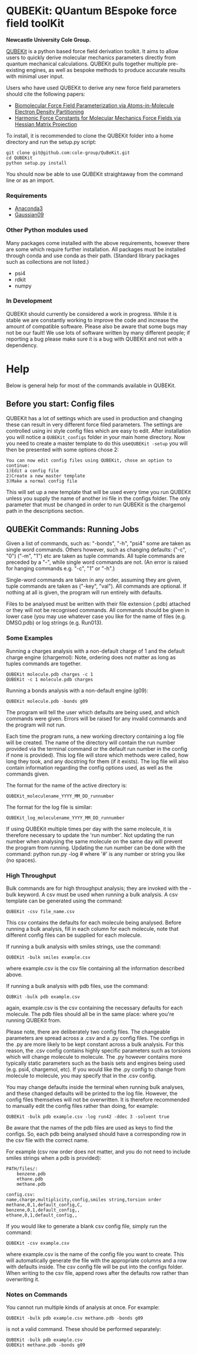 # QUBEKit: QUantum BEspoke force field toolKit

**Newcastle University Cole Group.**


[QUBEKit](https://blogs.ncl.ac.uk/danielcole/qube-force-field/) is a python based force field derivation toolkit. It aims to allow users to quickly derive molecular mechanics parameters directly from quantum mechanical calculations. QUBEKit pulls together multiple pre-existing engines, as well as bespoke methods to produce accurate results with minimal user input.

Users who have used QUBEKit to derive any new force field parameters should cite the following papers:
* [Biomolecular Force Field Parameterization via Atoms-in-Molecule Electron Density Partitioning](https://pubs.acs.org/doi/abs/10.1021/acs.jctc.6b00027)
* [Harmonic Force Constants for Molecular Mechanics Force Fields via Hessian Matrix Projection](https://pubs.acs.org/doi/10.1021/acs.jctc.7b00785)

To install, it is recommended to clone the QUBEKit folder into a home directory and run the setup.py script: 

    git clone git@github.com:cole-group/QuBeKit.git
    cd QUBEKit
    python setup.py install
    
You should now be able to use QUBEKit straightaway from the command line or as an import.

### Requirements

* [Anaconda3](https://www.anaconda.com/download/)
* [Gaussian09](http://gaussian.com/)

### Other Python modules used

Many packages come installed with the above requirements, however there are some which require further installation. All packages must be installed through conda and use conda as their path.
(Standard library packages such as collections are not listed.)

* psi4
* rdkit
* numpy

### In Development

QUBEKit should currently be considered a work in progress.
While it is stable we are constantly working to improve the code and increase the amount of compatible software. 
Please also be aware that some bugs may not be our fault!
We use lots of software written by many different people;
if reporting a bug please make sure it is a bug with QUBEKit and not with a dependency.   

# Help

Below is general help for most of the commands available in QUBEKit. 

## Before you start: Config files

QUBEKit has a lot of settings which are used in production and changing these can result in very different force filed parameters.
The settings are controlled using ini style config files which are easy to edit. After installation you will notice a ```QUBEKit_configs``` 
folder in your main home directory. Now you need to create a master template to do this use```QUBEKit -setup```
you will then be presented with some options chose 2:

```
You can now edit config files using QUBEKit, chose an option to continue:
1)Edit a config file
2)Create a new master template
3)Make a normal config file
```

This will set up a new template that will be used every time you run QUBEKit unless you supply the name of another ini file in the configs folder. The only parameter that must
be changed in order to run QUBEKit is the chargemol path in the descriptions section.

## QUBEKit Commands: Running Jobs

Given a list of commands, such as: "-bonds", "-h", "psi4" some are taken as single word commands.
Others however, such as changing defaults: ("-c", "0") ("-m", "1") etc are taken as tuple commands.
All tuple commands are preceded by a "-", while single word commands are not.
(An error is raised for hanging commands e.g. "-c", "1" or "-h".)

Single-word commands are taken in any order, assuming they are given, tuple commands are taken as ("-key", "val").
All commands are optional. If nothing at all is given, the program will run entirely with defaults.

Files to be analysed must be written with their file extension (.pdb) attached or they will not be recognised commands.
All commands should be given in lower case
(you may use whatever case you like for the name of files (e.g. DMSO.pdb) or log strings (e.g. Run013).

### Some Examples

Running a charges analysis with a non-default charge of 1 and the default charge engine (chargemol):
Note, ordering does not matter as long as tuples commands are together.
    
    QUBEKit molecule.pdb charges -c 1
    QUBEKit -c 1 molecule.pdb charges

Running a bonds analysis with a non-default engine (g09):

    QUBEKit molecule.pdb -bonds g09

The program will tell the user which defaults are being used, and which commands were given.
Errors will be raised for any invalid commands and the program will not run.

Each time the program runs, a new working directory containing a log file will be created.
The name of the directory will contain the run number provided via the terminal command or the default run number in the config if none is provided).
This log file will store which methods were called, how long they took, and any docstring for them (if it exists).
The log file will also contain information regarding the config options used, as well as the commands given.

The format for the name of the active directory is:

    QUBEKit_moleculename_YYYY_MM_DD_runnumber
    
The format for the log file is similar:

    QUBEKit_log_moleculename_YYYY_MM_DD_runnumber

If using QUBEKit multiple times per day with the same molecule, it is therefore necessary to update the 'run number'.
Not updating the run number when analysing the same molecule on the same day will prevent the program from running.
Updating the run number can be done with the command:
python run.py -log #
where '#' is any number or string you like (no spaces).

### High Throughput

Bulk commands are for high throughput analysis; they are invoked with the -bulk keyword.
A csv must be used when running a bulk analysis. A csv template can be generated using the command:

 ```QUBEKit -csv file_name.csv```
 
This csv contains the defaults for each molecule being analysed.
Before running a bulk analysis, fill in each column for each molecule, note that different config files can be supplied for each molecule.

If running a bulk analysis with smiles strings, use the command:

    QUBEKit -bulk smiles example.csv
    
where example.csv is the csv file containing all the information described above.

If running a bulk analysis with pdb files, use the command:

    QUBKit -bulk pdb example.csv

again, example.csv is the csv containing the necessary defaults for each molecule.
The pdb files should all be in the same place: where you're running QUBEKit from.

Please note, there are deliberately two config files.
The changeable parameters are spread across a .csv and a .py config files.
The configs in the .py are more likely to be kept constant across a bulk analysis.
For this reason, the .csv config contains highly specific parameters such as torsions which will change molecule to molecule.
The .py however contains more typically static parameters such as the basis sets and engines being used (e.g. psi4, chargemol, etc).
If you would like the .py config to change from molecule to molecule, you may specify that in the .csv config.

You may change defaults inside the terminal when running bulk analyses, and these changed defaults will be printed to the log file.
However, the config files themselves will not be overwritten.
It is therefore recommended to manually edit the config files rather than doing, for example:

    QUBEKit -bulk pdb example.csv -log run42 -ddec 3 -solvent true
    
Be aware that the names of the pdb files are used as keys to find the configs.
So, each pdb being analysed should have a corresponding row in the csv file with the correct name.

For example (csv row order does not matter, and you do not need to include smiles strings when a pdb is provided):

    PATH/files/:
        benzene.pdb
        ethane.pdb
        methane.pdb

    config.csv:
    name,charge,multiplicity,config,smiles string,torsion order
    methane,0,1,default_config,C,
    benzene,0,1,default_config,,
    ethane,0,1,default_config,,

If you would like to generate a blank csv config file, simply run the command:

    QUBEKit -csv example.csv
    
where example.csv is the name of the config file you want to create.
This will automatically generate the file with the appropriate columns and a row with defaults inside.
The csv config file will be put into the configs folder.
When writing to the csv file, append rows after the defaults row rather than overwriting it.

### Notes on Commands

You cannot run multiple kinds of analysis at once. For example:

    QUBEKit -bulk pdb example.csv methane.pdb -bonds g09
    
is not a valid command. These should be performed separately:

    QUBEKit -bulk pdb example.csv
    QUBEKit methane.pdb -bonds g09